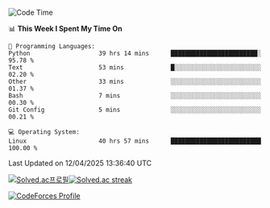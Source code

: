
<!--START_SECTION:waka-->
![Code Time](http://img.shields.io/badge/Code%20Time-3%2C831%20hrs%2034%20mins-blue)

📊 **This Week I Spent My Time On** 

```text
💬 Programming Languages: 
Python                   39 hrs 14 mins      ████████████████████████░   95.78 % 
Text                     53 mins             █░░░░░░░░░░░░░░░░░░░░░░░░   02.20 % 
Other                    33 mins             ░░░░░░░░░░░░░░░░░░░░░░░░░   01.37 % 
Bash                     7 mins              ░░░░░░░░░░░░░░░░░░░░░░░░░   00.30 % 
Git Config               5 mins              ░░░░░░░░░░░░░░░░░░░░░░░░░   00.21 % 

💻 Operating System: 
Linux                    40 hrs 57 mins      █████████████████████████   100.00 % 
```


 Last Updated on 12/04/2025 13:36:40 UTC
<!--END_SECTION:waka-->


[![Solved.ac프로필](http://mazassumnida.wtf/api/generate_badge?boj=hckim96)](https://solved.ac/hckim96)[![Solved.ac streak](http://mazandi.herokuapp.com/api?handle=hckim96&theme=dark)](https://solved.ac/hckim96)


[![CodeForces Profile](https://cf.leed.at?id=hckim96)](https://codeforces.com/profile/hckim96)

